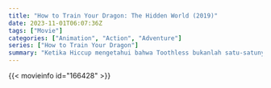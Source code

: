 ```yaml
---
title: "How to Train Your Dragon: The Hidden World (2019)"
date: 2023-11-01T06:07:36Z
tags: ["Movie"]
categories: ["Animation", "Action", "Adventure"]
series: ["How to Train Your Dragon"]
summary: "Ketika Hiccup mengetahui bahwa Toothless bukanlah satu-satunya Night Fury, dia harus mencari Dunia Tersembunyi, sebuah Utopia Naga rahasia sebelum seorang tiran bayaran bernama Grimmel menemukannya terlebih dahulu."
---
```


<mux-player stream-type="on-demand"
src="https://kp3d-my.sharepoint.com/personal/ryoo_kp3d_onmicrosoft_com/_layouts/15/download.aspx?share=EQox56hoHG5ErnTqyO-uUV0BO4lXa-1BlVTUwPxlpS_FYg" prefer-playback="mse" controls>

</mux-player>


{{< movieinfo id="166428" >}}

<script src="https://cdn.jsdelivr.net/npm/@mux/mux-player"></script>

 <script type="application/ld+json ">
{
"@context": "https://schema.org/",
"@type": "VideoObject",
"name": "How to Train Your Dragon: The Hidden World",
"contentUrl": "https://stream.mux.com/j0201dTzJfKODgQ5tbLJDGwUicsTU00y01xVjx2vsgUzqoU.m3u8",
"thumbnailUrl": "https://www.themoviedb.org/t/p/original/kcLsr979qI3mipFuZrUVNegKgJK.jpg?width=314&fit_mode=preserve&time=25",
"uploadDate": "2023-11-01T06:07:36Z",
}

</script>